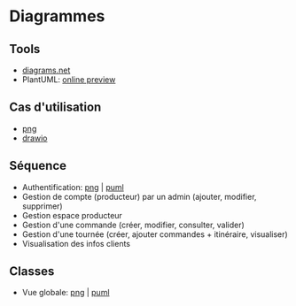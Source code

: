 # Diagrammes

## Tools

- [diagrams.net](https://app.diagrams.net/)
- PlantUML: [online preview](http://www.plantuml.com/plantuml/uml/SyfFKj2rKt3CoKnELR1Io4ZDoSa70000)

## Cas d'utilisation

- [png](./CasUtilisation.drawio.png)
- [drawio](./CasUtilisation.drawio)

## Séquence

- Authentification: [png](./Sequence/SequenceAuthentification.png) | [puml](./Sequence/SequenceAuthentification.puml)
- Gestion de compte (producteur) par un admin (ajouter, modifier, supprimer)
- Gestion espace producteur
- Gestion d'une commande (créer, modifier, consulter, valider)
- Gestion d'une tournée (créer, ajouter commandes + itinéraire, visualiser)
- Visualisation des infos clients

## Classes

- Vue globale: [png](./Classes/VueGlobale.png) | [puml](./Classes/VueGlobale.puml)
